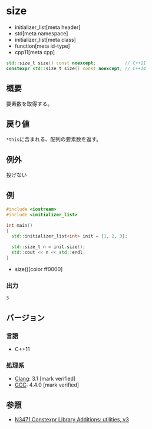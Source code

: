 # size
* initializer_list[meta header]
* std[meta namespace]
* initializer_list[meta class]
* function[meta id-type]
* cpp11[meta cpp]

```cpp
std::size_t size() const noexcept;           // C++11
constexpr std::size_t size() const noexcept; // C++14
```

## 概要
要素数を取得する。


## 戻り値
`*this`に含まれる、配列の要素数を返す。


## 例外
投げない


## 例
```cpp example
#include <iostream>
#include <initializer_list>

int main()
{
  std::initializer_list<int> init = {1, 2, 3};

  std::size_t n = init.size();
  std::cout << n << std::endl;
}
```
* size()[color ff0000]


### 出力
```
3
```


## バージョン
### 言語
- C++11

### 処理系
- [Clang](/implementation.md#clang): 3.1 [mark verified]
- [GCC](/implementation.md#gcc): 4.4.0 [mark verified]


## 参照
- [N3471 Constexpr Library Additions: utilities, v3](http://www.open-std.org/jtc1/sc22/wg21/docs/papers/2012/n3471.html)

